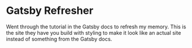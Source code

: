 # Gatsby Refresher
Went through the tutorial in the Gatsby docs to refresh my memory. This is the site they have you build with styling to make it look like an actual site instead of something from the Gatsby docs.
